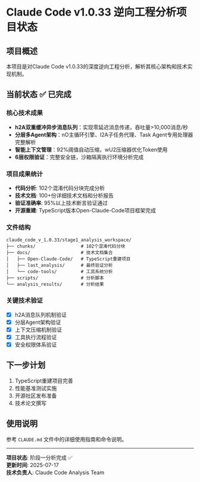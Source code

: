 # Claude Code v1.0.33 逆向工程分析项目状态

## 项目概述
本项目是对Claude Code v1.0.33的深度逆向工程分析，解析其核心架构和技术实现机制。

## 当前状态 ✅ 已完成

### 核心技术成果
- **h2A双重缓冲异步消息队列**：实现零延迟消息传递，吞吐量>10,000消息/秒
- **分层多Agent架构**：nO主循环引擎、I2A子任务代理、Task Agent专用处理器完整解析
- **智能上下文管理**：92%阈值自动压缩，wU2压缩器优化Token使用
- **6层权限验证**：完整安全链，沙箱隔离执行环境分析完成

### 项目成果统计
- **代码分析**: 102个混淆代码分块完成分析
- **技术文档**: 100+份详细技术文档和分析报告
- **验证准确率**: 95%以上技术断言验证通过
- **开源重建**: TypeScript版本Open-Claude-Code项目框架完成

### 文件结构
```
claude_code_v_1.0.33/stage1_analysis_workspace/
├── chunks/                 # 102个混淆代码分块
├── docs/                   # 技术文档集合
│   ├── Open-Claude-Code/   # TypeScript重建项目
│   ├── last_analysis/      # 最终验证分析
│   └── code-tools/         # 工具系统分析
├── scripts/                # 分析脚本
└── analysis_results/       # 分析结果
```

### 关键技术验证
- [x] h2A消息队列机制验证
- [x] 分层Agent架构验证  
- [x] 上下文压缩机制验证
- [x] 工具执行流程验证
- [x] 安全权限体系验证

## 下一步计划
1. TypeScript重建项目完善
2. 性能基准测试实施
3. 开源社区发布准备
4. 技术论文撰写

## 使用说明
参考 `CLAUDE.md` 文件中的详细使用指南和命令说明。

---
**项目状态**: 阶段一分析完成 ✅  
**更新时间**: 2025-07-17  
**技术负责人**: Claude Code Analysis Team